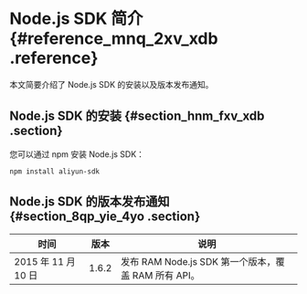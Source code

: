 # Node.js SDK 简介 {#reference_mnq_2xv_xdb .reference}

本文简要介绍了 Node.js SDK 的安装以及版本发布通知。

## Node.js SDK 的安装 {#section_hnm_fxv_xdb .section}

您可以通过 npm 安装 Node.js SDK：

``` {#codeblock_0zu_1wz_x99}
npm install aliyun-sdk
```

## Node.js SDK 的版本发布通知 {#section_8qp_yie_4yo .section}

|时间|版本|说明|
|--|--|--|
|2015 年 11 月 10 日|1.6.2|发布 RAM Node.js SDK 第一个版本，覆盖 RAM 所有 API。|

